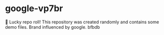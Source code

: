 ﻿# google-vp7br

🎲 Lucky repo roll!
This repository was created randomly and contains some demo files.
Brand influenced by google.
bfbdb
